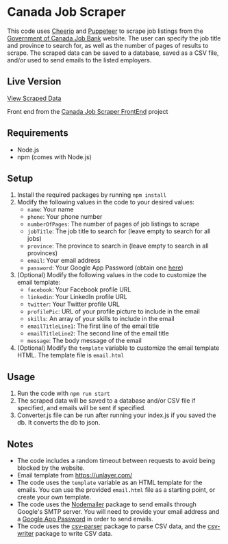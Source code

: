 <h1>Canada Job Scraper</h1>

<p>This code uses <a href="https://cheerio.js.org/">Cheerio</a> and <a href="https://pptr.dev/">Puppeteer</a> to scrape job listings from the <a href="https://www.jobbank.gc.ca">Government of Canada Job Bank</a> website. The user can specify the job title and province to search for, as well as the number of pages of results to scrape. The scraped data can be saved to a database, saved as a CSV file, and/or used to send emails to the listed employers.</p>

<h2>Live Version</h2>

<a href="https://63a8b7f930e20c0a8ee2e308--effortless-peony-c18854.netlify.app/" target="_blank">View Scraped Data</a>
<p>Front end from the <a href="https://github.com/M3D3L/CanadaJobScraperFrontEnd" target="_blank">Canada Job Scraper FrontEnd</a> project</p>

<h2>Requirements</h2>
<ul>
  <li>Node.js</li>
  <li>npm (comes with Node.js)</li>
</ul>

<h2>Setup</h2>
<ol>
  <li>Install the required packages by running <code>npm install</code></li>
  <li>Modify the following values in the code to your desired values:
    <ul>
      <li><code>name</code>: Your name</li>
      <li><code>phone</code>: Your phone number</li>
      <li><code>numberOfPages</code>: The number of pages of job listings to scrape</li>
      <li><code>jobTitle</code>: The job title to search for (leave empty to search for all jobs)</li>
      <li><code>province</code>: The province to search in (leave empty to search in all provinces)</li>
      <li><code>email</code>: Your email address</li>
      <li><code>password</code>: Your Google App Password (obtain one <a href="https://myaccount.google.com/apppasswords">here</a>)</li>
    </ul>
  </li>
  <li>(Optional) Modify the following values in the code to customize the email template:
    <ul>
      <li><code>facebook</code>: Your Facebook profile URL</li>
      <li><code>linkedin</code>: Your LinkedIn profile URL</li>
      <li><code>twitter</code>: Your Twitter profile URL</li>
      <li><code>profilePic</code>: URL of your profile picture to include in the email</li>
      <li><code>skills</code>: An array of your skills to include in the email</li>
      <li><code>emailTitleLine1</code>: The first line of the email title</li>
      <li><code>emailTitleLine2</code>: The second line of the email title</li>
      <li><code>message</code>: The body message of the email</li>
    </ul>
  </li>
  <li>(Optional) Modify the <code>template</code> variable to customize the email template HTML. The template file is <code>email.html</code></li>
</ol>

<h2>Usage</h2>
<ol>
  <li>Run the code with <code>npm run start</code></li>
  <li>The scraped data will be saved to a database and/or CSV file if specified, and emails will be sent if specified.</li>
  <li>Converter.js file can be run after running your index.js if you saved the db. It converts the db to json.</li>
</ol>

<h2>Notes</h2>
<ul>
  <li>The code includes a random timeout between requests to avoid being blocked by the website.</li>
  <li>Email template from <a href="https://unlayer.com/templates">https://unlayer.com/</a></li>
  <li>The code uses the <code>template</code> variable as an HTML template for the emails. You can use the provided <code>email.html</code> file as a starting point, or create your own template.</li>
  <li>The code uses the <a href="https://nodemailer.com/about/">Nodemailer</a> package to send emails through Google's SMTP server. You will need to provide your email address and a <a href="https://myaccount.google.com/apppasswords">Google App Password</a> in order to send emails.</li>
  <li>The code uses the <a href="https://www.npmjs.com/package/csv-parser">csv-parser</a> package to parse CSV data, and the <a href="https://www.npmjs.com/package/csv-writer">csv-writer</a> package to write CSV data.
  </li>
</ul>